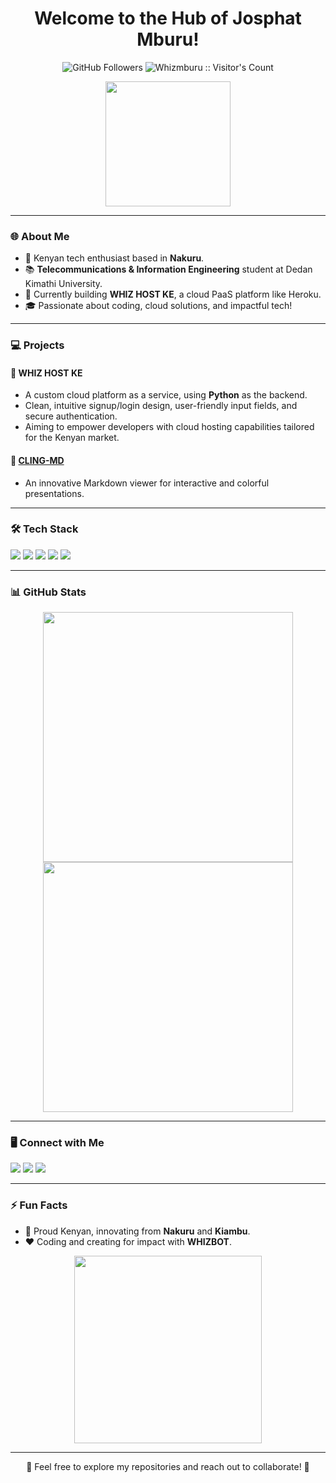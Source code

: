 <h1 align="center">Welcome to the Hub of Josphat Mburu!</h1>
<p align="center">
  <img src="https://img.shields.io/github/followers/ke-whiz?label=Followers&style=social" alt="GitHub Followers">
<img src="https://profile-counter.glitch.me/{whizmburu}/count.svg" alt="Whizmburu :: Visitor's Count" src="https://img.shields.io/github/stars/ke-whiz?label=Stars&style=social" alt="GitHub Stars">
</p>

<p align="center">
  <img src="https://media.giphy.com/media/jnK5rACcgxf9pgjb8I/giphy.gif" width="200" height="200">
</p>

---

### 🌐 About Me
- 📍 Kenyan tech enthusiast based in **Nakuru**.
- 📚 **Telecommunications & Information Engineering** student at Dedan Kimathi University.
- 💼 Currently building **WHIZ HOST KE**, a cloud PaaS platform like Heroku.
- 🎓 Passionate about coding, cloud solutions, and impactful tech!

---

### 💻 Projects
#### 🔹 **WHIZ HOST KE**
  - A custom cloud platform as a service, using **Python** as the backend.
  - Clean, intuitive signup/login design, user-friendly input fields, and secure authentication.
  - Aiming to empower developers with cloud hosting capabilities tailored for the Kenyan market.

#### 🔹 [**CLING-MD**](https://github.com/Whizmburu/Cling-Md)
  - An innovative Markdown viewer for interactive and colorful presentations.

---

### 🛠️ Tech Stack
<p align="left">
  <img src="https://img.shields.io/badge/-Python-3776AB?style=for-the-badge&logo=python&logoColor=white" />
  <img src="https://img.shields.io/badge/-JavaScript-F7DF1E?style=for-the-badge&logo=javascript&logoColor=black" />
  <img src="https://img.shields.io/badge/-HTML5-E34F26?style=for-the-badge&logo=html5&logoColor=white" />
  <img src="https://img.shields.io/badge/-CSS3-1572B6?style=for-the-badge&logo=css3&logoColor=white" />
  <img src="https://img.shields.io/badge/-Git-F05032?style=for-the-badge&logo=git&logoColor=white" />
</p>

---

### 📊 GitHub Stats
<p align="center">
  <img src="https://github-readme-stats.vercel.app/api?username=ke-whiz&show_icons=true&theme=radical&hide_border=true" width="400">
  <img src="https://github-readme-stats.vercel.app/api/top-langs/?username=ke-whiz&layout=compact&theme=radical&hide_border=true" width="400">
</p>

---

### 🖥️ Connect with Me
<p align="left">
  <a href="https://linkedin.com/in/josphat-njuguna"><img src="https://img.shields.io/badge/-LinkedIn-0077B5?style=for-the-badge&logo=linkedin&logoColor=white"></a>
  <a href="mailto:whizhostke@example.com"><img src="https://img.shields.io/badge/-Email-D14836?style=for-the-badge&logo=gmail&logoColor=white"></a>
  <a href="https://github.com/ke-whiz"><img src="https://img.shields.io/badge/-GitHub-333?style=for-the-badge&logo=github&logoColor=white"></a>
</p>

---

### ⚡ Fun Facts
- 🌟 Proud Kenyan, innovating from **Nakuru** and **Kiambu**.
- ❤️ Coding and creating for impact with **WHIZBOT**.

<p align="center">
  <img src="https://media.giphy.com/media/l0HlNQ03J5JxX6lva/giphy.gif" width="300">
</p>

---

<p align="center">🌟 Feel free to explore my repositories and reach out to collaborate! 🌟</p>
